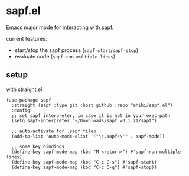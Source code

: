 # sapf.el

Emacs major mode for interacting with [sapf](https://github.com/lfnoise/sapf).

current features:

- start/stop the sapf process (`sapf-start`/`sapf-stop`)
- evaluate code (`sapf-run-multiple-lines`)

## setup

with straight.el:

```elisp
(use-package sapf
  :straight (sapf :type git :host github :repo "ahihi/sapf.el")
  :config
  ;; set sapf interpreter, in case it is not in your exec-path
  (setq sapf-interpreter "~/Downloads/sapf_v0.1.21/sapf")
  
  ;; auto-activate for .sapf files
  (add-to-list 'auto-mode-alist '("\\.sapf\\'" . sapf-mode))

  ;; some key bindings
  (define-key sapf-mode-map (kbd "M-<return>") #'sapf-run-multiple-lines)
  (define-key sapf-mode-map (kbd "C-c C-s") #'sapf-start)
  (define-key sapf-mode-map (kbd "C-c C-q") #'sapf-stop))
```
